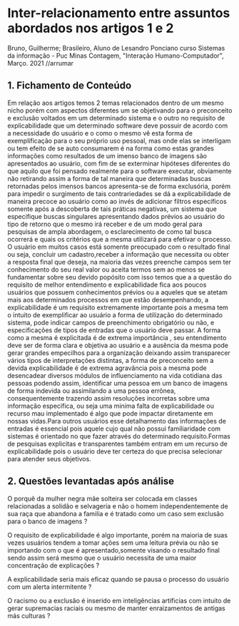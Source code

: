 # Inter-relacionamento entre assuntos abordados nos artigos 1 e 2

Bruno, Guilherme; Brasileiro, Aluno de Lesandro Ponciano curso Sistemas da informação - Puc Minas Contagem, "Interação Humano-Computador", Março. 2021 //arrumar

## 1. Fichamento de Conteúdo

Em relação aos artigos temos 2 temas relacionados dentro de um mesmo nicho porém com aspectos diferentes um se objetivando para o preconceito e exclusão voltados em um determinado sistema e o outro no requisito de explicabilidade que um determinado software deve possuir de acordo com a necessidade do usuário e o como o mesmo vê esta forma de exemplificação para o seu próprio uso pessoal, mas onde elas se interligam ou tem efeito de se auto consumarem é na forma como estas grandes informações como resultados de um imenso banco de imagens são apresentados ao usuário, com fim de se exterminar hipóteses diferentes do que aquilo que foi pensado realmente para o software executar, obviamente não retirando assim a forma de tal maneira que determinadas buscas retornadas pelos imensos bancos apresenta-se de forma exclusória, porém para impedir o surgimento de tais contrariedades se dá a explicabilidade de maneira precoce ao usuário como ao invés de adicionar filtros especificos somente após a descoberta de tais práticas negativas, um sistema que especifique buscas singulares apresentando dados prévios ao usuário do tipo de retorno que o mesmo irá receber e de um modo geral para pesquisas de ampla abordagem, o esclarecimento de como tal busca ocorrerá e quais os critérios que a mesma utilizará para efetivar o processo. O usuário em muitos casos está somente preocupado com o resultado final ou seja, concluir um cadastro,receber a informação que necessita ou obter a resposta final que deseja, na maioria das vezes preenche campos sem ter conhecimento do seu real valor ou aceita termos sem ao menos se fundamentar sobre seu devido popósito com isso temos que a a questão do requisito de melhor entendimento e explicabilidade fica aos poucos usuários que possuem conhecimentos prévios ou a aqueles que se atetam mais aos determinados processos em que estão desempenhando, a explicabilidade é um requisito extremamente importante pois a mesma tem o intuito de exemplificar ao usuário a forma de utilização do determinado sistema, pode indicar campos de preenchimento obrigatório ou não, e especificações de tipos de entradas que o usuário deve passar. A forma como a mesma é explicitada é de extrema importância , seu entendimento deve ser de forma clara e objetiva ao usuário e a ausência da mesma pode gerar grandes empecilhos para a organização deixando assim transparecer vários tipos de interpretações distintas, a forma de preconceito sem a devida explicabilidade é de extrema agravância
pois a mesma pode desencadear diversos módulos de influenciamento na vida cotidiana das pessoas podendo assim, identificar uma pessoa 
em um banco de imagens de forma indevida ou assimilando a uma pessoa errônea, consequentemente trazendo assim resoluções incorretas
sobre uma informação específica, ou seja uma miníma falta de explicabilidade ou recurso mau implementado é algo que pode impactar diretamente
em nossas vidas.Para outros usuários esse detalhamento das informações de entradas é essencial pois aquele cujo qual não possui familiaridade com sistemas é orientado no que fazer através do determinado requisito.Formas de pesquisas explicitas e transparentes também entram em um recurso de explicabilidade pois o usuário deve ter certeza do que precisa selecionar para atender seus objetivos.

## 2. Questões levantadas após análise

O porquê da mulher negra mãe solteira ser colocada em classes relacionadas a solidão e selvageria e não o homem independentemente de sua raça que abandona a familia e é tratado como um caso sem exclusão para o banco de imagens ?

O requisito de explicabilidade é algo importante, porém na maioria de suas vezes usuários tendem a tomar ações sem uma leitura prévia ou não se importando com o que é apresentado,somente visando o resultado final sendo assim será mesmo que o usuário necessita de uma maior concentração de explicações ?

A explicabilidade seria mais eficaz quando se pausa o processo do usuário com um alerta intermitente ?

O racismo ou a exclusão é inserido em inteligências artificias com intuito de gerar supremacias raciais ou mesmo de manter enraizamentos de antigas más culturas ?


